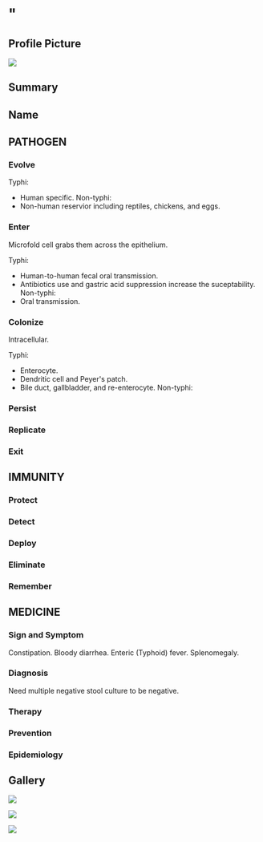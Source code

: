 # "

## Profile Picture

![](1.jpeg)

## Summary

## Name

## PATHOGEN

### Evolve

Typhi:
- Human specific.
Non-typhi:
- Non-human reservior including reptiles, chickens, and eggs.

### Enter

Microfold cell grabs them across the epithelium.

Typhi:
- Human-to-human fecal oral transmission.
- Antibiotics use and gastric acid suppression increase the suceptability.
Non-typhi:
- Oral transmission.

### Colonize

Intracellular.

Typhi:
- Enterocyte.
- Dendritic cell and Peyer's patch.
- Bile duct, gallbladder, and re-enterocyte.
Non-typhi:

### Persist

### Replicate

### Exit

## IMMUNITY

### Protect

### Detect

### Deploy

### Eliminate

### Remember

## MEDICINE

### Sign and Symptom

Constipation.
Bloody diarrhea.
Enteric (Typhoid) fever.
Splenomegaly.

### Diagnosis

Need multiple negative stool culture to be negative. 

### Therapy

### Prevention

### Epidemiology

## Gallery

![](2.jpeg)

![](3.jpeg)

![](4.jpeg)
